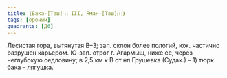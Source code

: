 ```yaml
---
title: ⦗Бака-[Таш]⒯ III, Яман-[Таш]⒯⦘
tags: [ороним]
quadrants: [Д6]
---
```


Лесистая гора, вытянутая В–З; зап. склон более пологий, юж. частично разрушен
карьером. Ю-зап. отрог г. Агармыш, ниже ее, через неглубокую седловину; в 2,5 км
к В от нп Грушевка (Судак.) – 1) тюрк. бака – лягушка.
